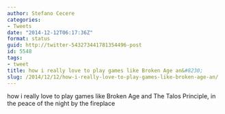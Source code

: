 ```yaml
---
author: Stefano Cecere
categories:
- Tweets
date: "2014-12-12T06:17:36Z"
format: status
guid: http://twitter-543273441781354496-post
id: 5548
tags:
- tweet
title: how i really love to play games like Broken Age an&#8230;
slug: /2014/12/12/how-i-really-love-to-play-games-like-broken-age-an/
---
```


how i really love to play games like Broken Age and The Talos Principle, in the peace of the night by the fireplace